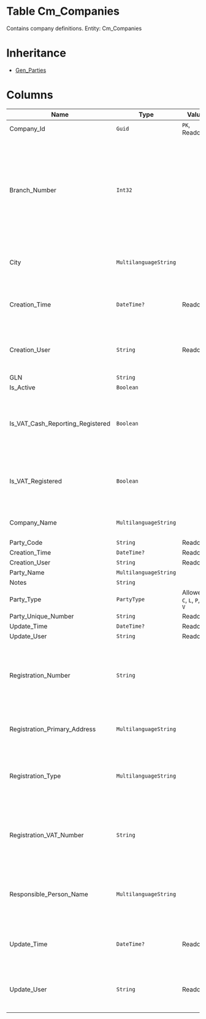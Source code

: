 # Table Cm_Companies

Contains company definitions. Entity: Cm_Companies

# Inheritance

* [Gen_Parties](Gen_Parties.md)

# Columns

| Name | Type | Value | Description |
| - | - | - | --- |
|Company_Id|`Guid`|`PK`, Readonly||
|Branch_Number|`Int32`||Branch number of the company. Companies with equal names and/or registration numbers can be inserted only if their branch numbers are different. `Required` `Default(0)` `Filter(eq)` |
|City|`MultilanguageString`||The city in which the company is registered. `Filter(like)` |
|Creation_Time|`DateTime?`|Readonly|Date and time when the Company was created. `Filter(ge;le)` `ReadOnly` |
|Creation_User|`String`|Readonly|Login name of the user, who created the Company. `Filter(like)` `ReadOnly` |
|GLN|`String`|||
|Is_Active|`Boolean`|||
|Is_VAT_Cash_Reporting_Registered|`Boolean`||When true, specifies that the company uses the special VAT Cash Reporting Mode. `Required` `Default(false)` |
|Is_VAT_Registered|`Boolean`||Determines wheather the company is included in VAT registers. `Required` `Default(false)` |
|Company_Name|`MultilanguageString`||The name of this Company. `Filter(eq;like)` `ORD` |
|Party_Code|`String`|Readonly||
|Creation_Time|`DateTime?`|Readonly||
|Creation_User|`String`|Readonly||
|Party_Name|`MultilanguageString`|||
|Notes|`String`|||
|Party_Type|`PartyType`|Allowed: `C`, `L`, `P`, `S`, `V`||
|Party_Unique_Number|`String`|Readonly||
|Update_Time|`DateTime?`|Readonly||
|Update_User|`String`|Readonly||
|Registration_Number|`String`||Unique, government-assigned registration number. null means unknown. `Filter(eq;like)` `ORD` |
|Registration_Primary_Address|`MultilanguageString`||The primary registration address of the company. `Filter(like)` |
|Registration_Type|`MultilanguageString`||Legal registration type - like LTD., PLC, etc. null means unknown. `Filter(eq)` |
|Registration_VAT_Number|`String`||VAT registration number where applicable. null means that VAT number is not applicable or unknown. `Filter(eq)` `ORD` |
|Responsible_Person_Name|`MultilanguageString`||Primary responsible person of the company. null means unknown. `Filter(like)` |
|Update_Time|`DateTime?`|Readonly|Date and time when the Company was last updated. `Filter(ge;le)` `ReadOnly` |
|Update_User|`String`|Readonly|Login name of the user, who last updated the Company. `Filter(like)` `ReadOnly` |
